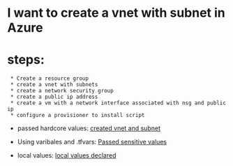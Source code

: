 # I want to create a vnet with subnet in Azure

# steps:

     * Create a resource group
     * create a vnet with subnets
     * create a network security group
     * create a public ip address
     * create a vm with a network interface associated with nsg and public ip
     * configure a provisioner to install script
     
   * passed hardcore values: [created vnet and subnet](https://github.com/VenkeyBoda/Terraform_Practice/commit/100f8c4f53a71e6c9a60aa934a77b1f8aadf6f6c)    

   * Using varibales and .tfvars: [Passed sensitive values](https://github.com/VenkeyBoda/Terraform_Practice/commit/5f15ec8b939119a705c0b37f26777a1d250d727e)

   * local values: [local values declared](https://github.com/VenkeyBoda/Terraform_Practice/commit/2da23fc16139d547ac1abae4467e7cb5eea9db69) 

   